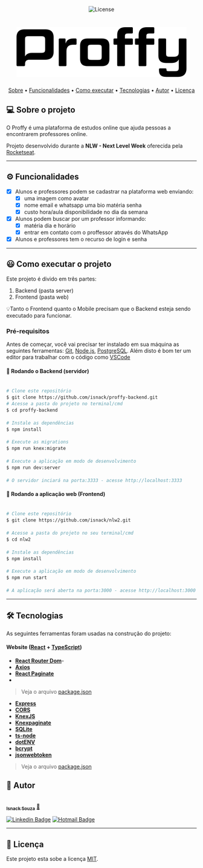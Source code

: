 <p align="center">  
   <img alt="License" src="https://img.shields.io/badge/license-MIT-brightgreen"> 
</p>


<h1 align="center">
    <img alt="NextLevelWeek" title="#NextLevelWeek" src="./src/assets/images/logo2.svg" /> 
</h1>


<p align="center">
 <a href="#-sobre-o-projeto">Sobre</a> •
 <a href="#-funcionalidades">Funcionalidades</a> • 
 <a href="#-como-executar-o-projeto">Como executar</a> • 
 <a href="#-tecnologias">Tecnologias</a> •
 <a href="#-autor">Autor</a> • 
 <a href="#user-content--licença">Licença</a>
</p>

## 💻 Sobre o projeto

 O Proffy é uma plataforma de estudos online que ajuda pessoas a encontrarem professores online.


Projeto desenvolvido durante a **NLW - Next Level Week** oferecida pela [Rocketseat](https://blog.rocketseat.com.br/primeira-next-level-week/).


---

## ⚙️ Funcionalidades

- [x] Alunos e professores podem se cadastrar na plataforma web enviando:
  - [x] uma imagem como avatar
  - [x] nome  email e whatsapp uma bio matéria senha
  - [x] custo hora/aula disponibilidade no dia da semana  

- [x] Alunos podem buscar por um professor informando:
  - [x] matéria dia e horário
  - [x] entrar em contato com o proffessor através do WhatsApp
- [x] Alunos e professores tem o recurso de login e senha

---

## 😃 Como executar o projeto

Este projeto é divido em três partes:
1. Backend (pasta server) 
2. Frontend (pasta web)

💡Tanto o Frontend quanto o Mobile precisam que o Backend esteja sendo executado para funcionar.

### Pré-requisitos

Antes de começar, você vai precisar ter instalado em sua máquina as seguintes ferramentas:
[Git](https://git-scm.com), [Node.js](https://nodejs.org/en/), [PostgreSQL](https://www.postgresql.org/). 
Além disto é bom ter um editor para trabalhar com o código como [VSCode](https://code.visualstudio.com/)


#### 🎲 Rodando o Backend (servidor)

```bash

# Clone este repositório
$ git clone https://github.com/isnack/proffy-backend.git
# Acesse a pasta do projeto no terminal/cmd
$ cd proffy-backend

# Instale as dependências
$ npm install

# Execute as migrations
$ npm run knex:migrate

# Execute a aplicação em modo de desenvolvimento
$ npm run dev:server

# O servidor inciará na porta:3333 - acesse http://localhost:3333 

```


#### 🧭 Rodando a aplicação web (Frontend)

```bash

# Clone este repositório
$ git clone https://github.com/isnack/nlw2.git

# Acesse a pasta do projeto no seu terminal/cmd
$ cd nlw2

# Instale as dependências
$ npm install

# Execute a aplicação em modo de desenvolvimento
$ npm run start

# A aplicação será aberta na porta:3000 - acesse http://localhost:3000
```

---

## 🛠 Tecnologias

As seguintes ferramentas foram usadas na construção do projeto:

#### **Website**  ([React](https://reactjs.org/)  +  [TypeScript](https://www.typescriptlang.org/))

-   **[React Router Dom](https://github.com/ReactTraining/react-router/tree/master/packages/react-router-dom)**-   
-   **[Axios](https://github.com/axios/axios)**
-   **[React Paginate](https://github.com/AdeleD/react-paginate)**
-   

> Veja o arquivo  [package.json](https://github.com/isnack/nlw2/blob/master/package.json)


-   **[Express](https://expressjs.com/)**
-   **[CORS](https://expressjs.com/en/resources/middleware/cors.html)**
-   **[KnexJS](http://knexjs.org/)**
-   **[Knexpaginate](https://github.com/felixmosh/knex-paginate)**
-   **[SQLite](https://github.com/mapbox/node-sqlite3)**
-   **[ts-node](https://github.com/TypeStrong/ts-node)**
-   **[dotENV](https://github.com/motdotla/dotenv)**
-   **[bcrypt](https://github.com/kelektiv/node.bcrypt.js)**   
-   **[jsonwebtoken](https://github.com/auth0/node-jsonwebtoken)**

> Veja o arquivo  [package.json](https://github.com/isnack/proffy-backend/blob/master/package.json)



## 🦸 Autor

<a href="https://github.com/isnack">
 <img style="border-radius: 50%;" src="https://avatars2.githubusercontent.com/u/10948210?s=460&u=95a587990c47263ed4843e0b773f5f680a4cf39f&v=4" width="100px;" alt=""/>
 <br />
 <sub><b>Isnack Souza</b></sub></a> <a href="https://github.com/isnack" title="Isnack">🚀</a>
 <br />

[![Linkedin Badge](https://img.shields.io/badge/-Isnack-blue?style=flat-square&logo=Linkedin&logoColor=white&link=https://br.linkedin.com/in/isnack-souza-5654a255)](https://br.linkedin.com/in/isnack-souza-5654a255) 
[![Hotmail Badge](https://img.shields.io/badge/-Hotmail-0078D4?style=flat-square&logo=microsoft-outlook&logoColor=white&link=mailto:isnack_yagami@hotmail.com)](mailto:isnack_yagami@hotmail.com)

---

## 📝 Licença

Este projeto esta sobe a licença [MIT](./LICENSE).

